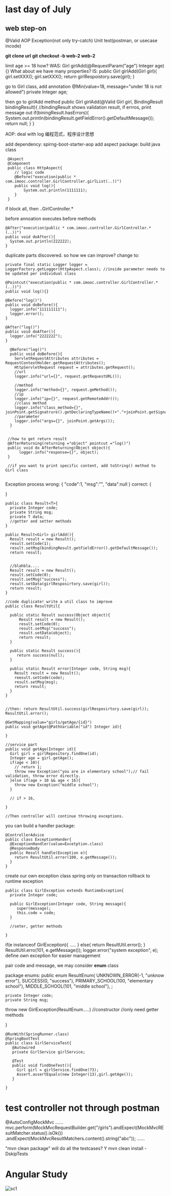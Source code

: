 # last day of July
## web step-on
  @Valid
  AOP
  Exception(not only try-catch)
  Unit test(postman, or usecase incode)
  
**git clone url**
**git checkout -b web-2 web-2**

limit age >= 18
how? 
WAS:
Girl girlAdd(@RequestParam("age") Integer age){}
What about we have many properties? 
IS:
public Girl girlAdd(Girl girl){
  girl.setXXX();
  girl.setXXX(); 
  return girlRespoistory.save(girl);
}

go to Girl class, add annotation
@Min(value=18, message="under 18 is not allowed")
private Integer age;

then go to girlAdd method
public Girl girlAdd(@Valid Girl girl, BindingResult bindingResult){
  //bindingResult shows validation result, if errros, print message out
  if(biningResult.hasErrors){
     System.out.println(bindingResult.getFieldError().getDefaultMessage());
     return null;
  }
}

AOP: deal with log
编程范式，程序设计思想

add dependency: spirng-boot-starter-aop
add aspect package: build java class 
```
 @Aspect
 @Component
 public class HttpAspect{
    // logic code
    @Before("execution(public * com.imooc.controller.GirlController.girlList(..))")
    public void log(){
        System.out.println(1111111);
    }
 }
```
if block all, then ..GirlController.*

before annoation executes before methods
```
@After("execution(public * com.imooc.controller.GirlController.*(..))")
public void doAfter(){
  System.out.println(222222);
}
```

duplicate parts discovered. so how we can improve? 
change to:
```
private final static Logger logger = LoggerFactory.getLogger(HttpAspect.class); //inside parameter needs to be updated per individual class

@Pointcut("execution(public * com.imooc.controller.GirlController.*(..))")
public void log(){}

@Before("log()")
public void doBefore(){
  logger.info("111111111");
  logger.error();
}

@After("log()")
public void doAfter(){
  logger.info("2222222");
}

  @Before("log()")
  public void doBefore(){
    ServletRequestAttributes attributes = RequestContextHolder.getRequestAttributes();
    HttpServletRequest request = attributes.getRequest();
    //url
    logger.info("url={}", request.getRequestURL());
    
    //method
    logger.info("method={}", request.geMethod());
    //ip
    logger.info("ip={}", request.getRemoteAddr());
    //class method
    logger.info("class_method={}", joinPoint.getSignatrure().getDeclaringTypeName()+"."+joinPoint.getSignature().getName());
    //parameter
    logger.info("args={}", joinPoint.getArgs());
  }
  
  
 //how to get return result
 @AfterReturning(returning ="object" pointcut ="log()")
 public void do AfterReturning(Object object){
      logger.info("response={}", object);
 }
 
 //if you want to print specific content, add toString() method to Girl class
 
```
Exception process
wrong:
{
  "code":1,
  "msg":"",
  "data":null
}
correct:
{

}

```
public class Result<T>{
  private Integer code;
  private String msg;
  private T data;
  //getter and setter methods
}

public Result<Girl> girlAdd(){
  Result result = new Result();
  result.setCode(1);
  result.setMsg(bindingResult.getFieldError().getDefaultMessage());
  return result;
  
  
  //blahbla....
  Result result = new Result();
  result.setCode(0);
  result.setMsg("success");
  result.setData(girlResposirtory.save(girl));
  return result;
}

//code duplicate! write a util class to improve
public class ResultUtil{

  public static Result success(Object object){
      Result result = new Result();
      result.setCode(0);
      result.setMsg("success");
      result.setData(object);
      return result;
  }
  
  public static Result success(){
     return success(null);
  }
  
  public static Result error(Integer code, String msg){
    Result result = new Result();
    reesult.setCode(code);
    result.setMsg(msg);
    return result;
  }
}


//then: return ResultUtil.success(girlResposirtory.save(girl));
ResultUtil.error();

@GetMapping(value="girls/getAge/{id}")
public void getAge(@PathVariable("id") Integer id){
  
}

//service part
public void getAge(Integer id){
  Girl girl = girlRepository.findOne(id);
  Integer age = girl.getAge();
  if(age < 10){
    // return 1;
    throw new Exception("you are in elementary school");// fail validation, throw error directly.
  }else if(age > 10 && age < 16){
    throw new Exception("middle school");
  }
   
  // if > 16, 

}

//Then controller will continue throwing exceptions. 
```

you can build a handler package: 
```
@ControllerAdvice
public class ExceptionHander{
  @ExceptionHandler(value=Excetption.class)
  @ResponseBody
  public Result handle(Exception e){
    return ResultUtil.error(100, e.getMessage());
  }
}
```

create our own exception class
spring only on transaction rollback to runtime exception
```
public class GirlException extends RuntimeException{
  private Integer code;
  
  public GirlException(Integer code, String message){
     super(message);
     this.code = code;
  }

  //seter, getter methods

}
```
if(e instanceof GirlException){
  .....
}
else{
  return ResultUtil.error();
}
ResultUtil.erro(101, e.getMessage());
logger.error("system exception", e);
define own exception for easier management

pair code and message, we may consider **enum** class

package enums:
  public enum ResultEnum{
    UNKNOWN_ERROR(-1, "unknow error"), 
    SUCCESS(0, "success"),
    PRIMARY_SCHOOL(100, "elementary school"), 
    MIDDLE_SCHOOL(101, "middle school"),
    ;
    
    private Integer code;
    private String msg;
     
 throw new GirlException(ResultEnum.....)
    //constructor
    //only need getter methods
    
  }
  
 ```
 @RunWith(SpringRunner.class)
 @SpringBootTest
 public class GirlServiceTest{
    @Autowired
    private GirlService girlService;
    
    @Test
    public void findOneTest(){
      Girl girl = girlService.findOne(73);
      Assert.assertEquals(new Integer(13),girl.getAge());
    }
 
 }
 ```

# test controller not through postman

@AutoConfigMockMvc
......
mvc.perform(MockMvcRequestBuilder.get("/girls").andExpect(MockMvcREsultMatcher.status().isOk())
.andExpect(MockMvcResultMatchers.content().string("abc"));
......

"mvn clean package" will do all the testcases? Y
mvn clean install -DskipTests

# Angular Study
![sc1](https://user-images.githubusercontent.com/18744289/43485733-026de370-94e0-11e8-83fd-8fd654cebbd4.PNG)










